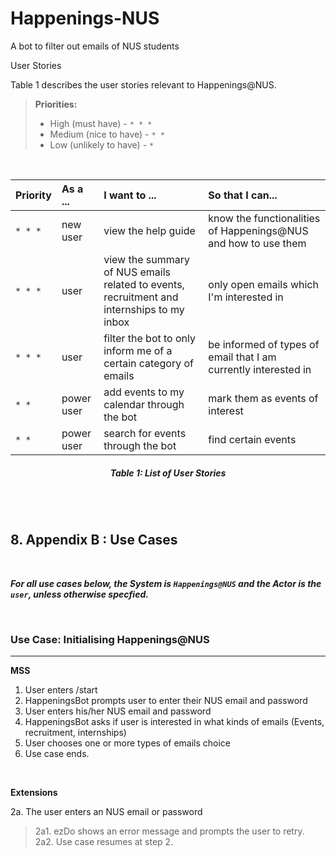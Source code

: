 # Happenings-NUS
A bot to filter out emails of NUS students

User Stories
<br>

Table 1 describes the user stories relevant to Happenings@NUS.
<br>

> **Priorities:**
> * High (must have) - `* * *`
> * Medium (nice to have)  - `* *`
> * Low (unlikely to have) - `*`

<br>

Priority | As a ... | I want to ... | So that I can...
-------- | :-------- | :--------- | :-----------
`* * *` | new user | view the help guide | know the functionalities of Happenings@NUS and how to use them
`* * *` | user | view the summary of NUS emails related to events, recruitment and internships to my inbox | only open emails which I'm interested in
`* * *` | user | filter the bot to only inform me of a certain category of emails | be informed of types of email that I am currently interested in
`* * ` | power user | add events to my calendar through the bot | mark them as events of interest
`* * ` | power user | search for events through the bot | find certain events

<h5 align="center">Table 1: List of User Stories</h5>

<br><br>

## 8. Appendix B : Use Cases
<br>

___For all use cases below, the **System** is `Happenings@NUS` and the **Actor** is the `user`, unless otherwise specfied.___

<br>

### Use Case: Initialising Happenings@NUS
---

**MSS**

1. User enters /start
2. HappeningsBot prompts user to enter their NUS email and password
3. User enters his/her NUS email and password
4. HappeningsBot asks if user is interested in what kinds of emails (Events, recruitment, internships)
5. User chooses one or more types of emails choice
6. Use case ends.

<br>

**Extensions**

2a. The user enters an NUS email or password

> 2a1. ezDo shows an error message and prompts the user to retry. <br>
  2a2. Use case resumes at step 2.

<br>







